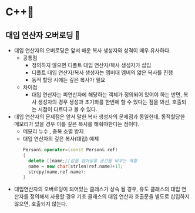 # C++📜

## 대입 연산자 오버로딩 🎯

- 대입 연산자의 오버로딩은 앞서 배운 복사 생성자와 성격이 매우 유사하다.
  - 공통점
    - 정의하지 않으면 디폴트 대입 연산자/복사 생성자가 삽입
    - 디폴트 대입 연산자/복사 생성자는 멤버대 멤버의 얇은 복사를 진행
    - 동적 할당 시에는 깊은 복사가 필요
  - 차이점
    - 대입 연산자는 피연산자에 해당하는 객체가 정의되어 있어야 하는 반면, 복사 생성자의 경우 생성과 초기화를 한번에 할 수 있다는 점을 봐선, 호출되는 시점이 다르다고 볼 수 있다.
- 대입 연산자의 문제점은 앞서 말한 복사 생성자의 문제점과 동일한데, 동적할당한 메모리가 있을 경우 이를 깊은 복사를 해줘야한다는 점이다.
  - 메모리 누수 , 중복 소멸 방지
  - 대입 연산자의 깊은 복사(대입) 예제
    ```cpp
    Person& operator=(const Person& ref)
    {
      delete []name;//값을 집어넣을 공간을 비우는 역할
      name = new char[strlen(ref.name)+1];
      strcpy(name,ref.name);
    }
    ```
- 대입연산자의 오버로딩이 되어있는 클래스가 상속 될 경우, 유도 클래스의 대입 연산자를 정의해서 사용할 경우 기초 클래스의 대입 연산자 호출문을 별도로 삽입하지 않으면, 호출되지 않는다.

